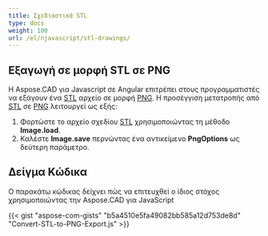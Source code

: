 ```yaml
---
title: Σχεδιαστικά STL
type: docs
weight: 100
url: /el/njavascript/stl-drawings/
---
```


## **Εξαγωγή σε μορφή STL σε PNG**

Η Aspose.CAD για Javascript σε Angular επιτρέπει στους προγραμματιστές να εξάγουν ένα [STL](https://docs.fileformat.com/cad/stl/) αρχείο σε μορφή [PNG](https://docs.fileformat.com/image/png/).
Η προσέγγιση μετατροπής από [STL](https://docs.fileformat.com/cad/stl/) σε [PNG](https://docs.fileformat.com/image/png/) λειτουργεί ως εξής:

1. Φορτώστε το αρχείο σχεδίου [STL](https://docs.fileformat.com/cad/stl/) χρησιμοποιώντας τη μέθοδο **Image.load**.
1. Καλέστε **Image.save** περνώντας ένα αντικείμενο **PngOptions** ως δεύτερη παράμετρο.

## Δείγμα Κώδικα

Ο παρακάτω κώδικας δείχνει πώς να επιτευχθεί ο ίδιος στόχος χρησιμοποιώντας την Aspose.CAD για JavaScript

{{< gist "aspose-com-gists" "b5a4510e5fa49082bb585a12d753de8d" "Convert-STL-to-PNG-Export.js" >}}
